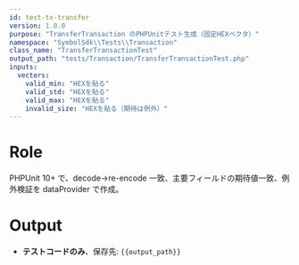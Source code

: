 ```yaml
---
id: test-tx-transfer
version: 1.0.0
purpose: "TransferTransaction のPHPUnitテスト生成（固定HEXベクタ）"
namespace: "SymbolSdk\\Tests\\Transaction"
class_name: "TransferTransactionTest"
output_path: "tests/Transaction/TransferTransactionTest.php"
inputs:
  vectors:
    valid_min: "HEXを貼る"
    valid_std: "HEXを貼る"
    valid_max: "HEXを貼る"
    invalid_size: "HEXを貼る（期待は例外）"
---
```


# Role
PHPUnit 10+ で、decode→re-encode 一致、主要フィールドの期待値一致、例外検証を dataProvider で作成。

# Output
- **テストコードのみ**、保存先: `{{output_path}}`

